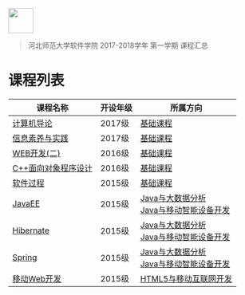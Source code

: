 <img src="./Image/logo.png" height="50" /> 

> 河北师范大学软件学院 2017-2018学年 第一学期 课程汇总


# 课程列表

|课程名称|开设年级|所属方向|
|-------|-------|-------|
|[计算机导论](https://github.com/edu2act/2017-2018_1st_ComputerIntroduction)|2017级|[基础课程](./基础课程/)|
|[信息素养与实践](https://github.com/edu2act/2017-2018_1st_Informationliteracy1)|2017级|[基础课程](./基础课程/)|
|[WEB开发(二)](https://github.com/edu2act/2017-2018_1st_web2)|2016级|[基础课程](./基础课程/)|
|[C++面向对象程序设计](https://github.com/edu2act/2017-2018_1st_CPP)|2016级|[基础课程](./基础课程/)|
|[软件过程](https://github.com/edu2act/2017-2018_1st_softwarprocess)|2015级|[基础课程](./基础课程/)|
|[JavaEE](https://github.com/edu2act/2017-2018_1st_JavaEE)|2015级|[Java与大数据分析](./Java与大数据分析/) <br/>[Java与移动智能设备开发](./Java与移动智能设备开发)|
|[Hibernate](https://github.com/edu2act/2017-2018_1st_Hibernate)|2015级|[Java与大数据分析](./Java与大数据分析/) <br/>[Java与移动智能设备开发](./Java与移动智能设备开发)|
|[Spring](https://github.com/edu2act/2017-2018_1st_Spring)|2015级|[Java与大数据分析](./Java与大数据分析/) <br/>[Java与移动智能设备开发](./Java与移动智能设备开发)|
|[移动Web开发](https://github.com/edu2act/2017-2018_1st_MobileWeb)|2015级|[HTML5与移动互联网开发](./HTML5与移动互联网开发)|


<!--
- Java与大数据分析
- HTML5与移动互联网开发
- Java与移动智能设备开发
- PHP与云计算技术
- Python与机器学习
- 软件测试
-->
